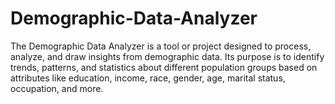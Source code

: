 # Demographic-Data-Analyzer
The Demographic Data Analyzer is a tool or project designed to process, analyze, and draw insights from demographic data. Its purpose is to identify trends, patterns, and statistics about different population groups based on attributes like education, income, race, gender, age, marital status, occupation, and more.
